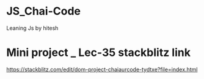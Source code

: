 # JS_Chai-Code
Leaning Js by hitesh

# Mini project _ Lec-35 stackblitz link 
https://stackblitz.com/edit/dom-project-chaiaurcode-tydtxe?file=index.html
